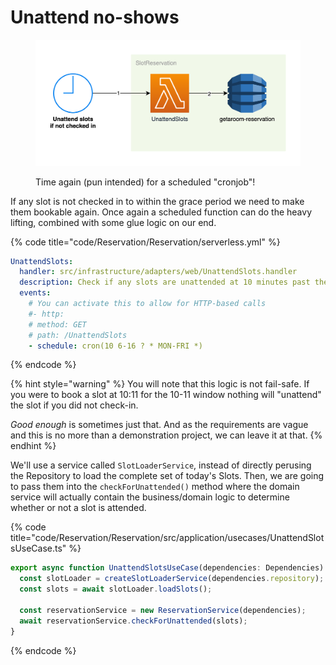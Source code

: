 # Unattend no-shows

<figure><img src="../../../.gitbook/assets/Get-A-Room Solution 7.png" alt=""><figcaption><p>Time again (pun intended) for a scheduled "cronjob"!</p></figcaption></figure>

If any slot is not checked in to within the grace period we need to make them bookable again. Once again a scheduled function can do the heavy lifting, combined with some glue logic on our end.

{% code title="code/Reservation/Reservation/serverless.yml" %}

```yaml
UnattendSlots:
  handler: src/infrastructure/adapters/web/UnattendSlots.handler
  description: Check if any slots are unattended at 10 minutes past the hour
  events:
    # You can activate this to allow for HTTP-based calls
    #- http:
    # method: GET
    # path: /UnattendSlots
    - schedule: cron(10 6-16 ? * MON-FRI *)
```

{% endcode %}

{% hint style="warning" %}
You will note that this logic is not fail-safe. If you were to book a slot at 10:11 for the 10-11 window nothing will "unattend" the slot if you did not check-in.

_Good enough_ is sometimes just that. And as the requirements are vague and this is no more than a demonstration project, we can leave it at that.
{% endhint %}

We'll use a service called `SlotLoaderService`, instead of directly perusing the Repository to load the complete set of today's Slots. Then, we are going to pass them into the `checkForUnattended()` method where the domain service will actually contain the business/domain logic to determine whether or not a slot is attended.

{% code title="code/Reservation/Reservation/src/application/usecases/UnattendSlotsUseCase.ts" %}

```typescript
export async function UnattendSlotsUseCase(dependencies: Dependencies) {
  const slotLoader = createSlotLoaderService(dependencies.repository);
  const slots = await slotLoader.loadSlots();

  const reservationService = new ReservationService(dependencies);
  await reservationService.checkForUnattended(slots);
}
```

{% endcode %}
